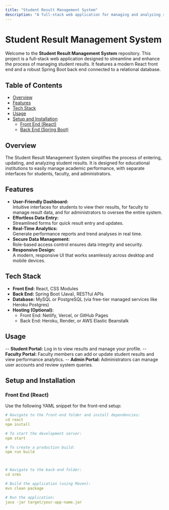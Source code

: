 ```yaml
---
title: "Student Result Management System"
description: "A full-stack web application for managing and analyzing student results."
---
```


# Student Result Management System

Welcome to the **Student Result Management System** repository. This project is a full-stack web application designed to streamline and enhance the process of managing student results. It features a modern React front end and a robust Spring Boot back end connected to a relational database.

## Table of Contents
- [Overview](#overview)
- [Features](#features)
- [Tech Stack](#tech-stack)
- [Usage](#usage)
- [Setup and Installation](#setup-and-installation)
  - [Front End (React)](#front-end-react)
  - [Back End (Spring Boot)](#back-end-spring-boot)



## Overview

The Student Result Management System simplifies the process of entering, updating, and analyzing student results. It is designed for educational institutions to easily manage academic performance, with separate interfaces for students, faculty, and administrators.

## Features

- **User-Friendly Dashboard:**  
  Intuitive interfaces for students to view their results, for faculty to manage result data, and for administrators to oversee the entire system.
- **Effortless Data Entry:**  
  Streamlined forms for quick result entry and updates.
- **Real-Time Analytics:**  
  Generate performance reports and trend analyses in real time.
- **Secure Data Management:**  
  Role-based access control ensures data integrity and security.
- **Responsive Design:**  
  A modern, responsive UI that works seamlessly across desktop and mobile devices.

## Tech Stack

- **Front End:** React, CSS Modules  
- **Back End:** Spring Boot (Java), RESTful APIs  
- **Database:** MySQL or PostgreSQL (via free-tier managed services like Heroku Postgres)
- **Hosting (Optional):**  
  - Front End: Netlify, Vercel, or GitHub Pages  
  - Back End: Heroku, Render, or AWS Elastic Beanstalk

## Usage
-- **Student Portal:** Log in to view results and manage your profile.
-- **Faculty Portal:** Faculty members can add or update student results and view performance analytics.
-- **Admin Portal:** Administrators can manage user accounts and review system queries.



## Setup and Installation

### Front End (React)

Use the following YAML snippet for the front-end setup:

```yaml
# Navigate to the front-end folder and install dependencies:
cd react
npm install

# To start the development server:
npm start

# To create a production build:
npm run build



# Navigate to the back-end folder:
cd srms

# Build the application (using Maven):
mvn clean package

# Run the application:
java -jar target/your-app-name.jar




